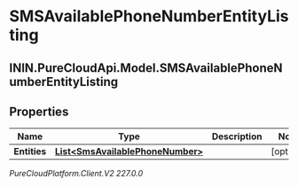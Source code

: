 # SMSAvailablePhoneNumberEntityListing

## ININ.PureCloudApi.Model.SMSAvailablePhoneNumberEntityListing

## Properties

|Name | Type | Description | Notes|
|------------ | ------------- | ------------- | -------------|
| **Entities** | [**List&lt;SmsAvailablePhoneNumber&gt;**](SmsAvailablePhoneNumber) |  | [optional] |



_PureCloudPlatform.Client.V2 227.0.0_
